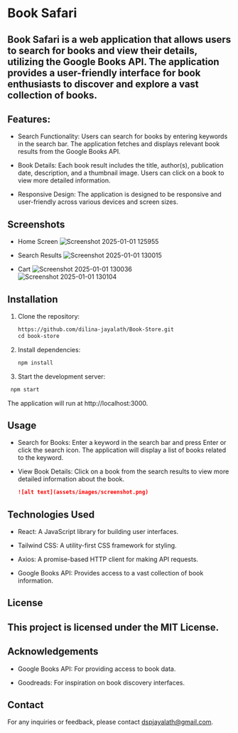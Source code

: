 # Book Safari

## Book Safari is a web application that allows users to search for books and view their details, utilizing the Google Books API. The application provides a user-friendly interface for book enthusiasts to discover and explore a vast collection of books.

## Features:

- Search Functionality: Users can search for books by entering keywords in the search bar. The application fetches and displays relevant book results from the Google Books API.

- Book Details: Each book result includes the title, author(s), publication date, description, and a thumbnail image. Users can click on a book to view more detailed information.
  
- Responsive Design: The application is designed to be responsive and user-friendly across various devices and screen sizes.

## Screenshots

- Home Screen
  ![Screenshot 2025-01-01 125955](https://github.com/user-attachments/assets/69d241f4-a255-47d4-90fa-388f1fbc4048)

- Search Results
 ![Screenshot 2025-01-01 130015](https://github.com/user-attachments/assets/b5988afc-d721-4f3e-b5b7-1c0d5966df24)

- Cart
![Screenshot 2025-01-01 130036](https://github.com/user-attachments/assets/aae198a1-efc7-43a3-996f-7fcbb1e347fc)
![Screenshot 2025-01-01 130104](https://github.com/user-attachments/assets/6af1fdff-5762-4bfe-bb3a-489507a82df0)



## Installation

1. Clone the repository:
   ```md
   https://github.com/dilina-jayalath/Book-Store.git
   cd book-store
   
    ```

2. Install dependencies:
   ```md
   npm install
   
    ```

 3. Start the development server:
   ```md
    npm start
 
   ```
   The application will run at http://localhost:3000.

## Usage

- Search for Books: Enter a keyword in the search bar and press Enter or click the search icon. The application will display a list of books related to the keyword.

- View Book Details: Click on a book from the search results to view more detailed information about the book.

    ```md
    ![alt text](assets/images/screenshot.png)
    ```

## Technologies Used

- React: A JavaScript library for building user interfaces.

- Tailwind CSS: A utility-first CSS framework for styling.

- Axios: A promise-based HTTP client for making API requests.

- Google Books API: Provides access to a vast collection of book information.

## License

This project is licensed under the MIT License.
---

## Acknowledgements
- Google Books API: For providing access to book data. 

- Goodreads: For inspiration on book discovery interfaces. 

## Contact
For any inquiries or feedback, please contact dspjayalath@gmail.com.
